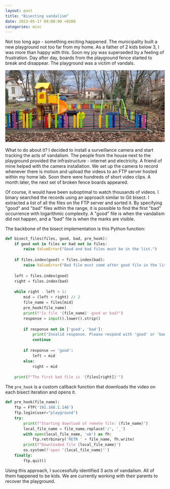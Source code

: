 ```yaml
---
layout: post
title: "Bisecting vandalism"
date: 2023-05-17 09:00:00 +0200
categories: misc
---
```


Not too long ago - something exciting happened. The municipality built a new playground not too far from my home. As a father of 2 kids below 3, I was more than happy with this. Soon my joy was superseded by a feeling of frustration. Day after day, boards from the playground fence started to break and disappear. The playground was a victim of vandals.

![Vandalism on the playground](/assets/images/vandalism-playground.jpeg)

What to do about it? I decided to install a surveillance camera and start tracking the acts of vandalism. The people from the house next to the playground provided the infrastructure - internet and electricity. A friend of mine helped with the camera installation. We set up the camera to record whenever there is motion and upload the videos to an FTP server hosted within my home lab. Soon there were hundreds of short video clips. A month later, the next set of broken fence boards appeared.

Of course, it would have been suboptimal to watch thousands of videos. I binary searched the records using an approach similar to Git bisect. I extracted a list of all the files on the FTP server and sorted it. By specifying "good" and "bad" files within the range, it is possible to find the first "bad" occurrence with logarithmic complexity. A "good" file is when the vandalism did not happen, and a "bad" file is when the marks are visible.

The backbone of the bisect implementation is this Python function:

```python
def bisect_files(files, good, bad, pre_hook):
    if good not in files or bad not in files:
        raise ValueError("Good and bad files must be in the list.")
    
    if files.index(good) > files.index(bad):
        raise ValueError("Bad file must come after good file in the list.")
        
    left = files.index(good)
    right = files.index(bad)

    while right - left > 1:
        mid = (left + right) // 2
        file_name = files[mid]
        pre_hook(file_name)
        print(f"Is file '{file_name}' good or bad?")
        response = input().lower().strip()
        
        if response not in ['good', 'bad']:
            print("Invalid response. Please respond with 'good' or 'bad'.")
            continue
        
        if response == 'good':
            left = mid
        else:
            right = mid

    print(f"The first bad file is '{files[right]}'")
```

The `pre_hook` is a custom callback function that downloads the video on each bisect iteration and opens it.

```python
def pre_hook(file_name):
    ftp = FTP('192.168.1.146')
    ftp.login(user="playground")
    try:
        print(f"Starting download of remote file: {file_name}")
        local_file_name = file_name.replace('/', '_')
        with open(local_file_name, 'wb') as fh:
            ftp.retrbinary('RETR ' + file_name, fh.write)
        print(f"Downloaded file {local_file_name}")
        os.system(f'open "{local_file_name}"')
    finally:
        ftp.quit()
```


Using this approach, I successfully identified 3 acts of vandalism. All of them happened to be kids. We are currently working with their parents to recover the playground.
